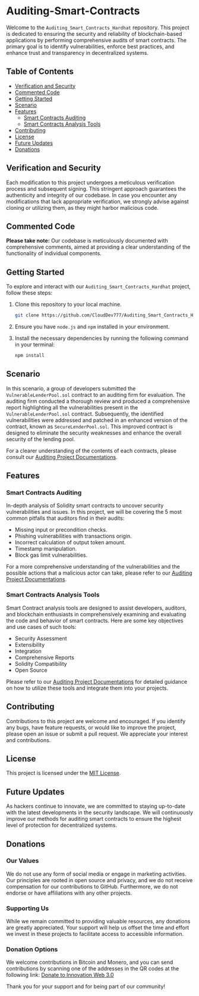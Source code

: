 # Auditing-Smart-Contracts

Welcome to the `Auditing_Smart_Contracts_Hardhat` repository. This project is dedicated to ensuring the security and reliability of blockchain-based applications by performing comprehensive audits of smart contracts. The primary goal is to identify vulnerabilities, enforce best practices, and enhance trust and transparency in decentralized systems.

## Table of Contents

- [Verification and Security](#verification-and-security)
- [Commented Code](#commented-code)
- [Getting Started](#getting-started)
- [Scenario](#scenario)
- [Features](#features)
  - [Smart Contracts Auditing](#smart-contracts-auditing)
  - [Smart Contracts Analysis Tools](#smart-contracts-analysis-tools)
- [Contributing](#contributing)
- [License](#license)
- [Future Updates](#future-updates)
- [Donations](#donations)

## Verification and Security

Each modification to this project undergoes a meticulous verification process and subsequent signing. This stringent approach guarantees the authenticity and integrity of our codebase. In case you encounter any modifications that lack appropriate verification, we strongly advise against cloning or utilizing them, as they might harbor malicious code.

## Commented Code

**Please take note:** Our codebase is meticulously documented with comprehensive comments, aimed at providing a clear understanding of the functionality of individual components.

## Getting Started

To explore and interact with our `Auditing_Smart_Contracts_Hardhat` project, follow these steps:

1. Clone this repository to your local machine.

    ```bash
    git clone https://github.com/CloudDev777/Auditing_Smart_Contracts_Hardhat.git
    ```

2. Ensure you have `node.js` and `npm` installed in your environment.

3. Install the necessary dependencies by running the following command in your terminal:

   ```bash
   npm install
   ```

## Scenario

In this scenario, a group of developers submitted the `VulnerableLenderPool.sol` contract to an auditing firm for evaluation. The auditing firm conducted a thorough review and produced a comprehensive report highlighting all the vulnerabilities present in the `VulnerableLenderPool.sol` contract. Subsequently, the identified vulnerabilities were addressed and patched in an enhanced version of the contract, known as `SecureLenderPool.sol`. This improved contract is designed to eliminate the security weaknesses and enhance the overall security of the lending pool.

For a clearer understanding of the contents of each contracts, please consult our [Auditing Project Documentations](./Auditing-Project-Documentations/CONTRACTS.md).

## Features

### Smart Contracts Auditing

In-depth analysis of Solidity smart contracts to uncover security vulnerabilities and issues. In this project, we will be covering the 5 most common pitfalls that auditors find in their audits:

  - Missing input or precondition checks.
  - Phishing vulnerabilities with transactions origin.
  - Incorrect calculation of output token amount.
  - Timestamp manipulation.
  - Block gas limit vulnerabilities.

For a more comprehensive understanding of the vulnerabilities and the possible actions that a malicious actor can take, please refer to our [Auditing Project Documentations](./Auditing-Project-Documentations/AUDITREPORT.md).

### Smart Contracts Analysis Tools

Smart Contract analysis tools are designed to assist developers, auditors, and blockchain enthusiasts in comprehensively examining and evaluating the code and behavior of smart contracts. Here are some key objectives and use cases of such tools:

  - Security Assessment
  - Extensibility
  - Integration
  - Comprehensive Reports
  - Solidity Compatibility
  - Open Source

Please refer to our [Auditing Project Documentations](./Auditing-Project-Documentations/ANALYSISTOOLS.md) for detailed guidance on how to utilize these tools and integrate them into your projects.

## Contributing

Contributions to this project are welcome and encouraged. If you identify any bugs, have feature requests, or would like to improve the project, please open an issue or submit a pull request. We appreciate your interest and contributions.

## License

This project is licensed under the [MIT License](LICENSE).

## Future Updates

As hackers continue to innovate, we are committed to staying up-to-date with the latest developments in the security landscape. We will continuously improve our methods for auditing smart contracts to ensure the highest level of protection for decentralized systems.

## Donations

### Our Values

We do not use any form of social media or engage in marketing activities. Our principles are rooted in open source and privacy, and we do not receive compensation for our contributions to GitHub. Furthermore, we do not endorse or have affiliations with any other projects.

### Supporting Us

While we remain committed to providing valuable resources, any donations are greatly appreciated. Your support will help us offset the time and effort we invest in these projects to facilitate access to accessible information.

### Donation Options

We welcome contributions in Bitcoin and Monero, and you can send contributions by scanning one of the addresses in the QR codes at the following link: [Donate to Innovation Web 3.0](https://innovationweb3.github.io/)

Thank you for your support and for being part of our community!
